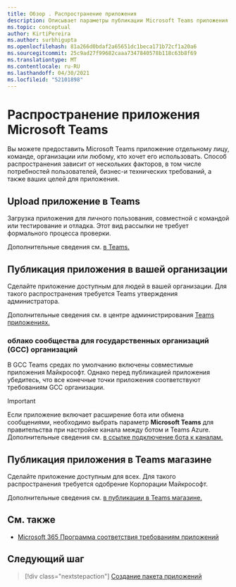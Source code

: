 ```yaml
---
title: Обзор . Распространение приложения
description: Описывает параметры публикации Microsoft Teams приложения.
ms.topic: conceptual
author: KirtiPereira
ms.author: surbhigupta
ms.openlocfilehash: 81a266d0bdaf2a65651dc1beca171b72cf1a20a6
ms.sourcegitcommit: 25c9ad27f99682caaa7347840578b118c63b8f69
ms.translationtype: MT
ms.contentlocale: ru-RU
ms.lasthandoff: 04/30/2021
ms.locfileid: "52101898"
---
```

# <a name="distribute-your-microsoft-teams-app"></a>Распространение приложения Microsoft Teams

Вы можете предоставить Microsoft Teams приложение отдельному лицу, команде, организации или любому, кто хочет его использовать. Способ распространения зависит от нескольких факторов, в том числе потребностей пользователей, бизнес-и технических требований, а также ваших целей для приложения.

## <a name="upload-your-app-in-teams"></a>Upload приложение в Teams

Загрузка приложения для личного пользования, совместной с командой или тестирование и отладка. Этот вид рассылки не требует формального процесса проверки.

Дополнительные сведения см. [в Teams.](apps-upload.md)

## <a name="publish-your-app-to-your-org"></a>Публикация приложения в вашей организации

Сделайте приложение доступным для людей в вашей организации. Для такого распространения требуется Teams утверждения администратора.

Дополнительные сведения см. в центре администрирования [Teams приложениях.](https://docs.microsoft.com/MicrosoftTeams/manage-apps?toc=%2Fmicrosoftteams%2Fplatform%2Ftoc.json&bc=%2FMicrosoftTeams%2Fbreadcrumb%2Ftoc.json)

### <a name="government-community-cloud-gcc-organizations"></a>облако сообщества для государственных организаций (GCC) организаций

В GCC Teams средах по умолчанию включены совместимые приложения Майкрософт. Однако перед публикацией приложения убедитесь, что все конечные точки приложения соответствуют требованиям GCC организации.

> [!IMPORTANT]
>Если приложение включает расширение бота или обмена сообщениями, необходимо выбрать параметр **Microsoft Teams** для правительства при настройке канала между ботом и Teams Azure. Дополнительные сведения см. [в ссылке подключение бота к каналам.](/azure/bot-service/bot-service-manage-channels?view=azure-bot-service-4.0&preserve-view=true)

## <a name="publish-your-app-to-the-teams-store"></a>Публикация приложения в Teams магазине

Сделайте приложение доступным для всех. Для такого распространения требуется одобрение Корпорации Майкрософт.

Дополнительные сведения см. [в публикации в Teams магазине.](~/concepts/deploy-and-publish/appsource/publish.md)

## <a name="see-also"></a>См. также

* [Microsoft 365 Программа соответствия требованиям приложений](/microsoft-365-app-certification/overview)

## <a name="next-step"></a>Следующий шаг

> [!div class="nextstepaction"]
> [Создание пакета приложений](~/concepts/build-and-test/apps-package.md)
